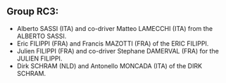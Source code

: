 ## Group RC3:


- Alberto SASSI (ITA) and co-driver Matteo LAMECCHI (ITA) from the ALBERTO SASSI.
- Eric FILIPPI (FRA) and Francis MAZOTTI (FRA) of the ERIC FILIPPI.
- Julien FILIPPI (FRA) and co-driver Stephane DAMERVAL (FRA) for the JULIEN FILIPPI.
- Dirk SCHRAM (NLD) and Antonello MONCADA (ITA) of the DIRK SCHRAM.